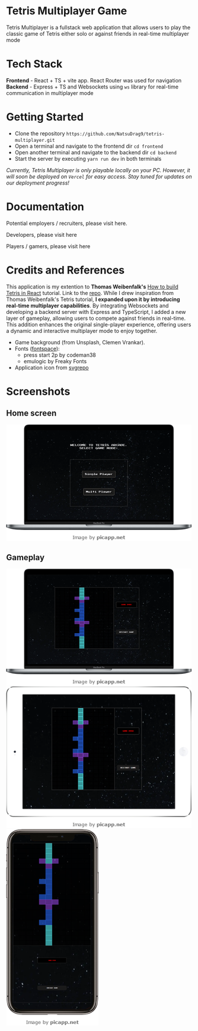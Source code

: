# Tetris Multiplayer Game

Tetris Multiplayer is a fullstack web application that allows users to play the classic game of Tetris either solo or against friends in real-time multiplayer mode

# Tech Stack

**Frontend** - React + TS + vite app. React Router was used for navigation <br />
**Backend** - Express + TS and Websockets using `ws` library for real-time communication in multiplayer mode

# Getting Started

- Clone the repository `https://github.com/NatsuDrag9/tetris-multiplayer.git`
- Open a terminal and navigate to the frontend dir `cd frontend`
- Open another terminal and navigate to the backend dir `cd backend`
- Start the server by executing `yarn run dev` in both terminals

_Currently, Tetris Multiplayer is only playable locally on your PC. However, it will soon be deployed on `Vercel` for easy access. Stay tuned for updates on our deployment progress!_

# Documentation
Potential employers / recruiters, please visit here. <br>

Developers, please visit here <br>

Players / gamers, please visit here <br>

# Credits and References

This application is my extention to **Thomas Weibenfalk's** [How to build Tetris in React](https://www.youtube.com/watch?v=ZGOaCxX8HIU) tutorial. Link to the [repo](https://github.com/weibenfalk/react-tetris-starter-files). While I drew inspiration from Thomas Weibenfalk's Tetris tutorial, **I expanded upon it by introducing real-time multiplayer capabilities**. By integrating Websockets and developing a backend server with Express and TypeScript, I added a new layer of gameplay, allowing users to compete against friends in real-time. This addition enhances the original single-player experience, offering users a dynamic and interactive multiplayer mode to enjoy together.

- Game background (from Unsplash, Clemen Vrankar).
- Fonts ([fontspace](https://www.fontspace.com/category/arcade)):
  - press start 2p by codeman38
  - emulogic by Freaky Fonts
- Application icon from [svgrepo](https://www.svgrepo.com/svg/283953/tetris)

# Screenshots

## Home screen

<img src="./assets/Game_home_hdpi_mockup.png" alt="single player pc mockup">

## Gameplay

<img src="./assets/Game_single_player_mdpi_mockup.png" alt="single player pc mockup">
<br >

<img src="./assets/Game_single_player_ipad_mockup.png" alt="single player ipad mockup">
<br >

<img src="./assets/Game_single_player_mobile_mockup.png" alt="single player mobile mockup">
